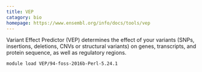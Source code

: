 ```yaml
---
title: VEP
catagory: bio 
homepage: https://www.ensembl.org/info/docs/tools/vep
---
```

Variant Effect Predictor (VEP) determines the effect of your variants (SNPs, insertions, deletions, CNVs or structural variants) on genes, transcripts, and protein sequence, as well as regulatory regions.
```
module load VEP/94-foss-2016b-Perl-5.24.1
```
